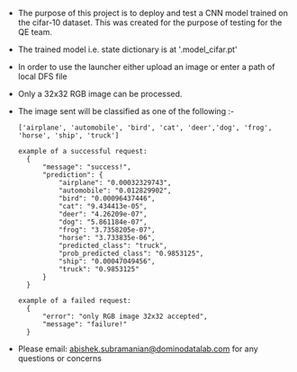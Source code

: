 - The purpose of this project is to deploy and test a CNN model trained on the cifar-10 dataset. This was created for the purpose of testing for the QE team.

- The trained model i.e. state dictionary is at '.model_cifar.pt' 

- In order to use the launcher either upload an image or enter a path of local DFS file

- Only a 32x32 RGB image can be processed.

- The image sent will be classified as one of the following :-

      ['airplane', 'automobile', 'bird', 'cat', 'deer','dog', 'frog', 'horse', 'ship', 'truck']

      example of a successful request:
      	{
		    "message": "success!",
		    "prediction": {
		        "airplane": "0.00032329743",
		        "automobile": "0.012829902",
		        "bird": "0.00096437446",
		        "cat": "9.434413e-05",
		        "deer": "4.26209e-07",
		        "dog": "5.861184e-07",
		        "frog": "3.7358205e-07",
		        "horse": "3.733835e-06",
		        "predicted_class": "truck",
		        "prob_predicted_class": "0.9853125",
		        "ship": "0.00047049456",
		        "truck": "0.9853125"
		    }
		}

      example of a failed request:
		{
		    "error": "only RGB image 32x32 accepted",
		    "message": "failure!"
		}

 - Please email: abishek.subramanian@dominodatalab.com for any questions or concerns 